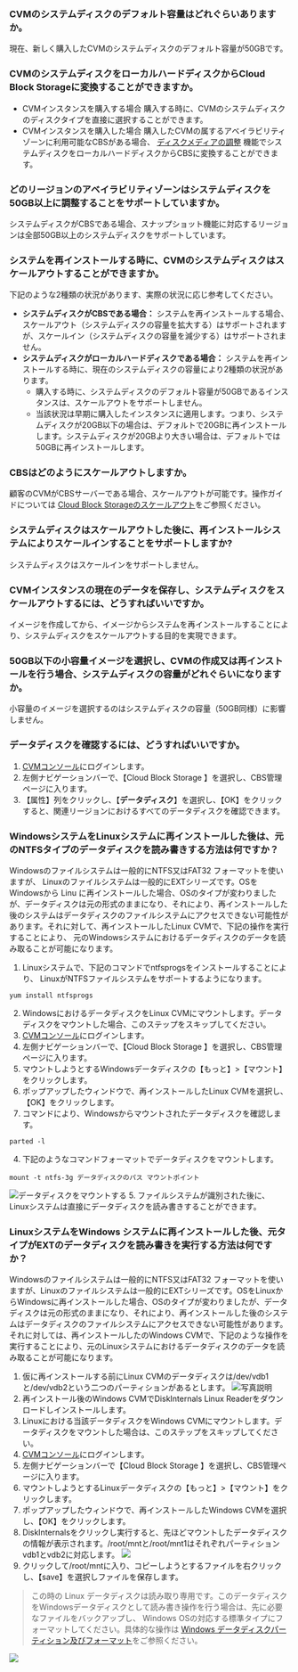### CVMのシステムディスクのデフォルト容量はどれぐらいありますか。

現在、新しく購入したCVMのシステムディスクのデフォルト容量が50GBです。

### CVMのシステムディスクをローカルハードディスクからCloud Block Storageに変換することができますか。

- CVMインスタンスを購入する場合
購入する時に、CVMのシステムディスクのディスクタイプを直接に選択することができます。
- CVMインスタンスを購入した場合
購入したCVMの属するアベイラビリティゾーンに利用可能なCBSがある場合、 [ディスクメディアの調整](https://cloud.tencent.com/document/product/213/31978 ) 機能でシステムディスクをローカルハードディスクからCBSに変換することができます。

### どのリージョンのアベイラビリティゾーンはシステムディスクを50GB以上に調整することをサポートしていますか。

システムディスクがCBSである場合、スナップショット機能に対応するリージョンは全部50GB以上のシステムディスクをサポートしています。

### システムを再インストールする時に、CVMのシステムディスクはスケールアウトすることができますか。

下記のような2種類の状況があります、実際の状況に応じ参考してください。
- **システムディスクがCBSである場合：**
  システムを再インストールする場合、スケールアウト（システムディスクの容量を拡大する）はサポートされますが、スケールイン（システムディスクの容量を減少する）はサポートされません。
- **システムディスクがローカルハードディスクである場合：**
  システムを再インストールする時に、現在のシステムディスクの容量により2種類の状況があります。
  - 購入する時に、システムディスクのデフォルト容量が50GBであるインスタンスは、スケールアウトをサポートしません。
  - 当該状況は早期に購入したインスタンスに適用します。つまり、システムディスクが20GB以下の場合は、デフォルトで20GBに再インストールします。システムディスクが20GBより大きい場合は、デフォルトでは50GBに再インストールします。

### CBSはどのようにスケールアウトしますか。

顧客のCVMがCBSサーバーである場合、スケールアウトが可能です。操作ガイドについては [Cloud Block Storageのスケールアウト](https://intl.cloud.tencent.com/document/product/362/5747)をご参照ください。

### システムディスクはスケールアウトした後に、再インストールシステムによりスケールインすることをサポートしますか?

システムディスクはスケールインをサポートしません。

### CVMインスタンスの現在のデータを保存し、システムディスクをスケールアウトするには、どうすればいいですか。

イメージを作成してから、イメージからシステムを再インストールすることにより、システムディスクをスケールアウトする目的を実現できます。

### 50GB以下の小容量イメージを選択し、CVMの作成又は再インストールを行う場合、システムディスクの容量がどれぐらいになりますか。

小容量のイメージを選択するのはシステムディスクの容量（50GB同様）に影響しません。

### データディスクを確認するには、どうすればいいですか。

1.  [CVMコンソール](https://console.cloud.tencent.com/cvm)にログインします。
2. 左側ナビゲーションバーで、【Cloud Block Storage 】を選択し、CBS管理ページに入ります。
3. 【属性】列をクリックし、【**データディスク**】を選択し、【OK】をクリックすると、関連リージョンにおけるすべてのデータディスクを確認できます。

### WindowsシステムをLinuxシステムに再インストールした後は、元のNTFSタイプのデータディスクを読み書きする方法は何ですか？

Windowsのファイルシステムは一般的にNTFS又はFAT32 フォーマットを使いますが、 Linuxのファイルシステムは一般的にEXTシリーズです。OSをWindowsから Linu に再インストールした場合、OSのタイプが変わりましたが、データディスクは元の形式のままになり、それにより、再インストールした後のシステムはデータディスクのファイルシステムにアクセスできない可能性があります。それに対して、再インストールしたLinux CVMで、下記の操作を実行することにより、 元のWindowsシステムにおけるデータディスクのデータを読み取ることが可能になります。
1. Linuxシステムで、下記のコマンドでntfsprogsをインストールすることにより、 LinuxがNTFSファイルシステムをサポートするようになります。
```
yum install ntfsprogs
```
2. WindowsにおけるデータディスクをLinux CVMにマウントします。データディスクをマウントした場合、このステップをスキップしてください。
 1.  [CVMコンソール](https://console.cloud.tencent.com/cvm)にログインします。
 2. 左側ナビゲーションバーで、【Cloud Block Storage 】を選択し、CBS管理ページに入ります。
 3. マウントしようとするWindowsデータディスクの【もっと】>【マウント】をクリックします。
 4. ポップアップしたウィンドウで、再インストールしたLinux CVMを選択し、【OK】をクリックします。
3. コマンドにより、Windowsからマウントされたデータディスクを確認します。
```
parted -l
```
4. 下記のようなコマンドフォーマットでデータディスクをマウントします。
```
mount -t ntfs-3g データディスクのパス マウントポイント
```
![データディスクをマウントする](https://main.qcloudimg.com/raw/7f093da789d6d6e08b9e24365ea31208.png)
5. ファイルシステムが識別された後に、 Linuxシステムは直接にデータディスクを読み書きすることができます。

### LinuxシステムをWindows システムに再インストールした後、元タイプがEXTのデータディスクを読み書きを実行する方法は何ですか？

Windowsのファイルシステムは一般的にNTFS又はFAT32 フォーマットを使いますが、Linuxのファイルシステムは一般的にEXTシリーズです。OSをLinuxからWindowsに再インストールした場合、OSのタイプが変わりましたが、データディスクは元の形式のままになり、それにより、再インストールした後のシステムはデータディスクのファイルシステムにアクセスできない可能性があります。それに対しては、再インストールしたのWindows CVMで、下記のような操作を実行することにより、元のLinuxシステムにおけるデータディスクのデータを読み取ることが可能になります。

1. 仮に再インストールする前にLinux CVMのデータディスクは/dev/vdb1と/dev/vdb2という二つのパーティションがあるとします。
![写真説明](https://main.qcloudimg.com/raw/f66b9494e966a0e85b4091be5af315e2.png)
2. 再インストール後のWindows CVMでDiskInternals Linux Readerをダウンロードしインストールします。
3. Linuxにおける当該データディスクをWindows CVMにマウントします。データディスクをマウントした場合は、このステップをスキップしてください。
 1.  [CVMコンソール](https://console.cloud.tencent.com/cvm)にログインします。
 2. 左側ナビゲーションバーで【Cloud Block Storage 】を選択し、CBS管理ページに入ります。
 3. マウントしようとするLinuxデータディスクの【もっと】>【マウント】をクリックします。
 4. ポップアップしたウィンドウで、再インストールしたWindows CVMを選択し、【OK】をクリックします。
4.  DiskInternalsをクリックし実行すると、先ほどマウントしたデータディスクの情報が表示されます。/root/mntと/root/mnt1はそれぞれパーティション vdb1とvdb2に対応します。
![](https://main.qcloudimg.com/raw/b35757625119c8226a022042cf0fac3f.png)
5. クリックして/root/mntに入り、コピーしようとするファイルを右クリックし、【save】を選択しファイルを保存します。
> この時の Linux データディスクは読み取り専用です。このデータディスクをWindowsデータディスクとして読み書き操作を行う場合は、先に必要なファイルをバックアップし、 Windows OSの対応する標準タイプにフォーマットしてください。具体的な操作は [Windows データディスクパーティション及びフォーマット](https://intl.cloud.tencent.com/document/product/213/2158)をご参照ください。
>
![](https://main.qcloudimg.com/raw/05b1cecf7206fec9052973f4ae7955a6.png)
